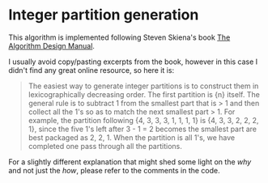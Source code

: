 # Integer partition generation

This algorithm is implemented following Steven Skiena's book [The Algorithm Design Manual](http://amzn.com/1848000693).

I usually avoid copy/pasting excerpts from the book, however in this case I didn't find any great online resource, so here it is:

> The easiest way to generate integer partitions is to construct them in lexicographically decreasing order. The first partition is {n} itself. The general rule is to subtract 1 from the smallest part that is > 1 and then collect all the 1's so as to match the next smallest part > 1. For example, the partition following {4, 3, 3, 3, 1, 1, 1, 1} is {4, 3, 3, 2, 2, 2, 1}, since the five 1's left after 3 - 1 = 2 becomes the smallest part are best packaged as 2, 2, 1. When the partition is all 1's, we have completed one pass through all the partitions.

For a slightly different explanation that might shed some light on the *why* and not just the *how*, please refer to the comments in the code.
